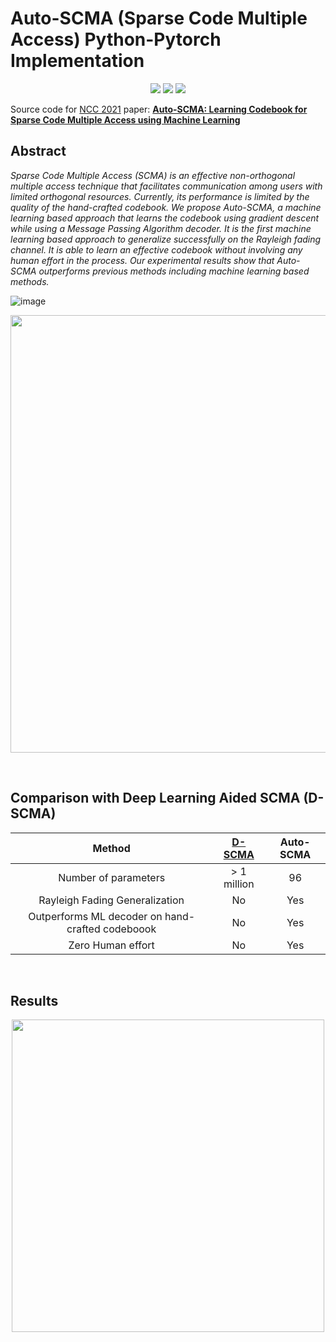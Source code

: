 # Auto-SCMA (Sparse Code Multiple Access) Python-Pytorch Implementation

<p align="center">
  <a href="https://www.iitk.ac.in/ncc2021/"><img src="http://img.shields.io/badge/NCC-2021-4b44ce.svg"></a>
  <a href="https://ieeexplore.ieee.org/document/9530173?fbclid=IwAR0-bSnIyp5nzRX4MS5fD_GCmRDDyXHZ9o_oiI8sgZQ0ACXeEmKyhpSL2Ck"><img src="http://img.shields.io/badge/Paper-IEEE_Explore-B31B1B.svg"></a>
  <a href="https://github.com/ekagra-ranjan/ekagra-ranjan.github.io/blob/main/assets/resume/publications/slides/Auto-SCMA-ppt.pptx?raw=true"><img src="http://img.shields.io/badge/Slides-PDF-orange.svg"></a>
</p>

Source code for [NCC 2021](https://www.iitk.ac.in/ncc2021/) paper: [**Auto-SCMA: Learning Codebook for Sparse Code Multiple Access using Machine Learning**](https://ieeexplore.ieee.org/document/9530173?fbclid=IwAR0-bSnIyp5nzRX4MS5fD_GCmRDDyXHZ9o_oiI8sgZQ0ACXeEmKyhpSL2Ck)

## Abstract
*Sparse Code Multiple Access (SCMA) is an effective non-orthogonal multiple access technique that facilitates communication among users with limited orthogonal resources. Currently, its performance is limited by the quality of the hand-crafted codebook. We propose Auto-SCMA, a machine learning based approach that learns the codebook using gradient descent while using a Message Passing Algorithm decoder. It is the first machine learning based approach to generalize successfully on
the Rayleigh fading channel. It is able to learn an effective codebook without involving any human effort in the process.
Our experimental results show that Auto-SCMA outperforms previous methods including machine learning based methods.*


![image](https://user-images.githubusercontent.com/3116519/118371488-74a62980-b5ca-11eb-84ea-e56c823f744e.png)
<p align="center">
<img src="https://user-images.githubusercontent.com/3116519/118371853-0febce80-b5cc-11eb-8d50-c5b2086eb649.png" width="700" >
</p>

<br>

## Comparison with Deep Learning Aided SCMA (D-SCMA)

|     Method      | [D-SCMA](https://ieeexplore.ieee.org/document/8254356) | Auto-SCMA |
| :----------------: | :--------------------------------------: | :--------------------------------------: |
|    Number of parameters     |                  > 1 million                   |                  96                   |
| Rayleigh Fading Generalization | No | Yes |
| Outperforms ML decoder on hand-crafted codeboook | No | Yes |
| Zero Human effort | No | Yes |

<br>

## Results

<p align="center">
<img src="https://user-images.githubusercontent.com/3116519/118371896-4b869880-b5cc-11eb-9942-3cf666191f03.png" width="500">
</p>
